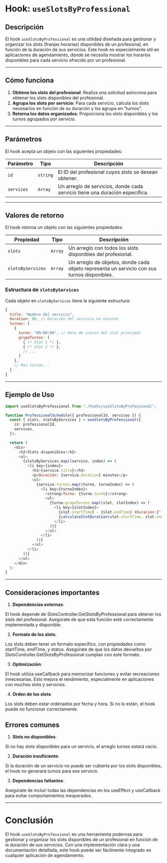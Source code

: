# Hook: `useSlotsByProfessional`

## Descripción
El hook `useSlotsByProfessional` es una utilidad diseñada para gestionar y organizar los slots (franjas horarias) disponibles de un profesional, en función de la duración de sus servicios. Este hook es especialmente útil en aplicaciones de agendamiento, donde se necesita mostrar los horarios disponibles para cada servicio ofrecido por un profesional.

---

## Cómo funciona
1. **Obtiene los slots del profesional**: Realiza una solicitud asíncrona para obtener los slots disponibles del profesional.
2. **Agrupa los slots por servicio**: Para cada servicio, calcula los slots necesarios en función de su duración y los agrupa en "turnos".
3. **Retorna los datos organizados**: Proporciona los slots disponibles y los turnos agrupados por servicio.

---

## Parámetros
El hook acepta un objeto con las siguientes propiedades:

| Parámetro   | Tipo       | Descripción                                                                 |
|-------------|------------|-----------------------------------------------------------------------------|
| `id`        | `string`   | El ID del profesional cuyos slots se desean obtener.                        |
| `services`  | `Array`    | Un arreglo de servicios, donde cada servicio tiene una duración específica. |

---

## Valores de retorno
El hook retorna un objeto con las siguientes propiedades:

| Propiedad         | Tipo       | Descripción                                                                 |
|-------------------|------------|-----------------------------------------------------------------------------|
| `slots`           | `Array`    | Un arreglo con todos los slots disponibles del profesional.                 |
| `slotsByServices` | `Array`    | Un arreglo de objetos, donde cada objeto representa un servicio con sus turnos disponibles. |

### Estructura de `slotsByServices`
Cada objeto en `slotsByServices` tiene la siguiente estructura:

```javascript
{
  title: "Nombre del servicio",
  duration: 60, // Duración del servicio en minutos
  turnos: [
    {
      turno: "09:00:00", // Hora de inicio del slot principal
      grupoTurnos: [
        { /* Slot 1 */ },
        { /* Slot 2 */ },
        // ...
      ]
    },
    // Más turnos...
  ]
}

```
---

## Ejemplo de Uso

```javascript
import useSlotsByProfessional from "./hooks/useSlotsByProfessional";

function ProfessionalSchedule({ professionalId, services }) {
  const { slots, slotsByServices } = useSlotsByProfessional({
    id: professionalId,
    services,
  });

  return (
    <div>
      <h2>Slots disponibles</h2>
      <ul>
        {slotsByServices.map((service, index) => (
          <li key={index}>
            <h3>{service.title}</h3>
            <p>Duración: {service.duration} minutos</p>
            <ul>
              {service.turnos.map((turno, turnoIndex) => (
                <li key={turnoIndex}>
                  <strong>Turno: {turno.turno}</strong>
                  <ul>
                    {turno.grupoTurnos.map((slot, slotIndex) => (
                      <li key={slotIndex}>
                        {slot.startTime} - {slot.endTime} (Duración:{" "}
                        {calculateSlotDuration(slot.startTime, slot.endTime)} minutos)
                      </li>
                    ))}
                  </ul>
                </li>
              ))}
            </ul>
          </li>
        ))}
      </ul>
    </div>
  );
}

```
---

## Consideraciones importantes

1. **Dependencias externas**:

El hook depende de SlotsController.GetSlotsByProfessional para obtener los slots del profesional. Asegúrate de que esta función esté correctamente implementada y disponible.

2. **Formato de los slots**:

Los slots deben tener un formato específico, con propiedades como startTime, endTime, y status. Asegúrate de que los datos devueltos por SlotsController.GetSlotsByProfessional cumplan con este formato.

3. **Optimización**:

El hook utiliza useCallback para memorizar funciones y evitar recreaciones innecesarias. Esto mejora el rendimiento, especialmente en aplicaciones con muchos slots y servicios.

4. **Orden de los slots**:

Los slots deben estar ordenados por fecha y hora. Si no lo están, el hook puede no funcionar correctamente.

## Errores comunes

1. **Slots no disponibles**:

Si no hay slots disponibles para un servicio, el arreglo turnos estará vacío.

2. **Duración insuficiente**:

Si la duración de un servicio no puede ser cubierta por los slots disponibles, el hook no generará turnos para ese servicio.

3. **Dependencias faltantes**:

Asegúrate de incluir todas las dependencias en los useEffect y useCallback para evitar comportamientos inesperados.

---
# Conclusión

El hook `useSlotsByProfessional` es una herramienta poderosa para gestionar y organizar los slots disponibles de un profesional en función de la duración de sus servicios. Con una implementación clara y una documentación detallada, este hook puede ser fácilmente integrado en cualquier aplicación de agendamiento.
